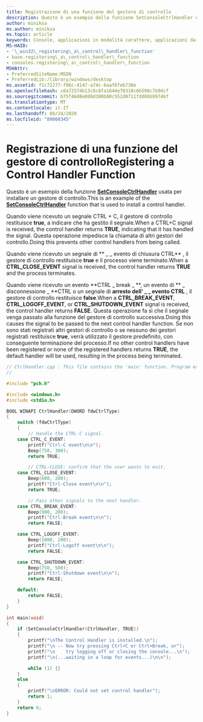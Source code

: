 ```yaml
---
title: Registrazione di una funzione del gestore di controllo
description: Questo è un esempio della funzione SetConsoleCtrlHandler usata per installare un gestore di controllo.
author: miniksa
ms.author: miniksa
ms.topic: article
keywords: Console, applicazioni in modalità carattere, applicazioni da riga di comando, applicazioni Terminal, API console
MS-HAID:
- '\_win32\_registering\_a\_control\_handler\_function'
- base.registering\_a\_control\_handler\_function
- consoles.registering\_a\_control\_handler\_function
MSHAttr:
- PreferredSiteName:MSDN
- PreferredLib:/library/windows/desktop
ms.assetid: f1c72277-f06c-4147-a74c-6aaf6feb730e
ms.openlocfilehash: cda72574b13c8c8fa1644e78310c66598c7b9dcf
ms.sourcegitcommit: b75f4688e080d300b80c552d0711fdd86b9974bf
ms.translationtype: MT
ms.contentlocale: it-IT
ms.lasthandoff: 08/24/2020
ms.locfileid: "89060345"
---
```

# <a name="registering-a-control-handler-function"></a><span data-ttu-id="3fb75-104">Registrazione di una funzione del gestore di controllo</span><span class="sxs-lookup"><span data-stu-id="3fb75-104">Registering a Control Handler Function</span></span>


<span data-ttu-id="3fb75-105">Questo è un esempio della funzione [**SetConsoleCtrlHandler**](setconsolectrlhandler.md) usata per installare un gestore di controllo.</span><span class="sxs-lookup"><span data-stu-id="3fb75-105">This is an example of the [**SetConsoleCtrlHandler**](setconsolectrlhandler.md) function that is used to install a control handler.</span></span>

<span data-ttu-id="3fb75-106">Quando viene ricevuto un segnale CTRL + C, il gestore di controllo restituisce **true**, a indicare che ha gestito il segnale.</span><span class="sxs-lookup"><span data-stu-id="3fb75-106">When a CTRL+C signal is received, the control handler returns **TRUE**, indicating that it has handled the signal.</span></span> <span data-ttu-id="3fb75-107">Questa operazione impedisce la chiamata di altri gestori del controllo.</span><span class="sxs-lookup"><span data-stu-id="3fb75-107">Doing this prevents other control handlers from being called.</span></span>

<span data-ttu-id="3fb75-108">Quando viene ricevuto un segnale di \*\* \_ \_ evento di chiusura CTRL\*\* , il gestore di controllo restituisce **true** e il processo viene terminato.</span><span class="sxs-lookup"><span data-stu-id="3fb75-108">When a **CTRL\_CLOSE\_EVENT** signal is received, the control handler returns **TRUE** and the process terminates.</span></span>

<span data-ttu-id="3fb75-109">Quando viene ricevuto un evento \*\*CTRL \_ break \_ \*\*, un evento di \*\* \_ disconnessione \_ \*\*CTRL o un segnale di **arresto dell' \_ \_ evento CTRL** , il gestore di controllo restituisce **false**.</span><span class="sxs-lookup"><span data-stu-id="3fb75-109">When a **CTRL\_BREAK\_EVENT**, **CTRL\_LOGOFF\_EVENT**, or **CTRL\_SHUTDOWN\_EVENT** signal is received, the control handler returns **FALSE**.</span></span> <span data-ttu-id="3fb75-110">Questa operazione fa sì che il segnale venga passato alla funzione del gestore di controllo successiva.</span><span class="sxs-lookup"><span data-stu-id="3fb75-110">Doing this causes the signal to be passed to the next control handler function.</span></span> <span data-ttu-id="3fb75-111">Se non sono stati registrati altri gestori di controllo o se nessuno dei gestori registrati restituisce **true**, verrà utilizzato il gestore predefinito, con conseguente terminazione del processo.</span><span class="sxs-lookup"><span data-stu-id="3fb75-111">If no other control handlers have been registered or none of the registered handlers returns **TRUE**, the default handler will be used, resulting in the process being terminated.</span></span>

```C
// CtrlHandler.cpp : This file contains the 'main' function. Program execution begins and ends there.
//

#include "pch.h"

#include <windows.h> 
#include <stdio.h> 

BOOL WINAPI CtrlHandler(DWORD fdwCtrlType)
{
    switch (fdwCtrlType)
    {
        // Handle the CTRL-C signal. 
    case CTRL_C_EVENT:
        printf("Ctrl-C event\n\n");
        Beep(750, 300);
        return TRUE;

        // CTRL-CLOSE: confirm that the user wants to exit. 
    case CTRL_CLOSE_EVENT:
        Beep(600, 200);
        printf("Ctrl-Close event\n\n");
        return TRUE;

        // Pass other signals to the next handler. 
    case CTRL_BREAK_EVENT:
        Beep(900, 200);
        printf("Ctrl-Break event\n\n");
        return FALSE;

    case CTRL_LOGOFF_EVENT:
        Beep(1000, 200);
        printf("Ctrl-Logoff event\n\n");
        return FALSE;

    case CTRL_SHUTDOWN_EVENT:
        Beep(750, 500);
        printf("Ctrl-Shutdown event\n\n");
        return FALSE;

    default:
        return FALSE;
    }
}

int main(void)
{
    if (SetConsoleCtrlHandler(CtrlHandler, TRUE))
    {
        printf("\nThe Control Handler is installed.\n");
        printf("\n -- Now try pressing Ctrl+C or Ctrl+Break, or");
        printf("\n    try logging off or closing the console...\n");
        printf("\n(...waiting in a loop for events...)\n\n");

        while (1) {}
    }
    else
    {
        printf("\nERROR: Could not set control handler");
        return 1;
    }
    return 0;
}
```

 

 




